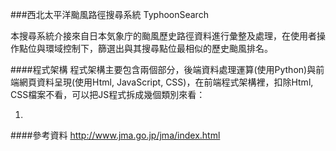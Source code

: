 ###西北太平洋颱風路徑搜尋系統 TyphoonSearch

本搜尋系統介接來自日本気象庁的颱風歷史路徑資料進行彙整及處理，在使用者操作點位與環域控制下，篩選出與其搜尋點位最相似的歷史颱風排名。

####程式架構
程式架構主要包含兩個部分，後端資料處理運算(使用Python)與前端網頁資料呈現(使用Html, JavaScript, CSS)，在前端程式架構裡，扣除Html, CSS檔案不看，可以把JS程式拆成幾個類別來看：   

1.  

####參考資料
http://www.jma.go.jp/jma/index.html
